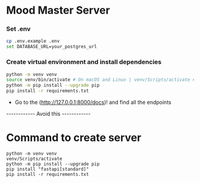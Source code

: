 

# Mood Master Server


### Set .env

```bash
cp .env.example .env
set DATABASE_URL=your_postgres_url
```


### Create virtual environment and install dependencies

```bash
python -m venv venv
source venv/bin/activate # On macOS and Linux | venv/Scripts/activate # On Windows           
python -m pip install --upgrade pip
pip install -r requirements.txt
```

-  Go to the (http://127.0.0.1:8000/docs)! and find all the endpoints















------------ Avoid this ------------


# Command to create server

```
python -m venv venv
venv/Scripts/activate
python -m pip install --upgrade pip
pip install "fastapi[standard]"
pip install -r requirements.txt
```